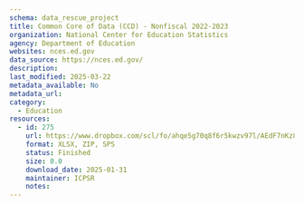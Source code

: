 ```yaml
---
schema: data_rescue_project 
title: Common Core of Data (CCD) - Nonfiscal 2022-2023
organization: National Center for Education Statistics
agency: Department of Education
websites: nces.ed.gov
data_source: https://nces.ed.gov/
description: 
last_modified: 2025-03-22
metadata_available: No
metadata_url: 
category:
  - Education 
resources:
  - id: 275
    url: https://www.dropbox.com/scl/fo/ahqe5g70q8f6r5kwzv97l/AEdF7nKz8qkBcP45h_tsC8o?rlkey=xudb8cfogebqh9rxtvggzeuwd&dl=0
    format: XLSX, ZIP, SPS
    status: Finished
    size: 0.0
    download_date: 2025-01-31
    maintainer: ICPSR
    notes: 
---
```

